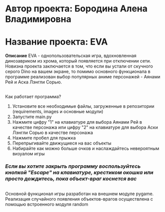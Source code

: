 # Автор проекта: Бородина Алена Владимировна #
# Название проекта: EVA #
**Описание**
EVA - однопользовательская игра, вдохновленная динозавриком из хрома, который появляется при отключении сети. Новизна проекта заключается в том, что если вы устали от скучного серого Dino на вашем экране, то помимо основного функционала в программе реализован выбор популярных аниме персонажей - Аянами Рей и Аска Лэнгли Сорью. 
##
Как работает программа?
1. Установите все необходимые файлы, загруженные в репозитории (requirements, images и основные модули)
2. Запустите main.py
3. Нажмите цифру "1" на клавиатуре для выбора Аянами Рей в качестве персонажа или цифру "2" на клавиатуре для выбора Аски Лэнгли Сорью в качестве персонажа
4. Нажмите пробел для прыжка
5. Перепрыгивайте движущиеся на вас объекты
6. Набирайте как можно больше очков и наслаждайтесь невероятным визуалом игры
### *Если вы хотите закрыть программу воспользуйтесь кнопкой "Escape" на клавиатуре, крестиком окошка или просто дождитесь, пока объект-враг коснется вас* ###
##
Основной функционал игры разработан на внешнем модуле pygame. Реализация случайного появления объектов-врагов осуществлена с помощью встроенного модуля random
